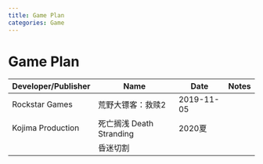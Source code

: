 ```yaml
---
title: Game Plan
categories: Game
---
```


# Game Plan

| Developer/Publisher | Name                     | Date       | Notes |
| ------------------- | ------------------------ | ---------- | ----- |
| Rockstar Games      | 荒野大镖客：救赎2        | 2019-11-05 |       |
| Kojima Production   | 死亡搁浅 Death Stranding | 2020夏     |       |
|                     | 昏迷切割                 |            |       |

